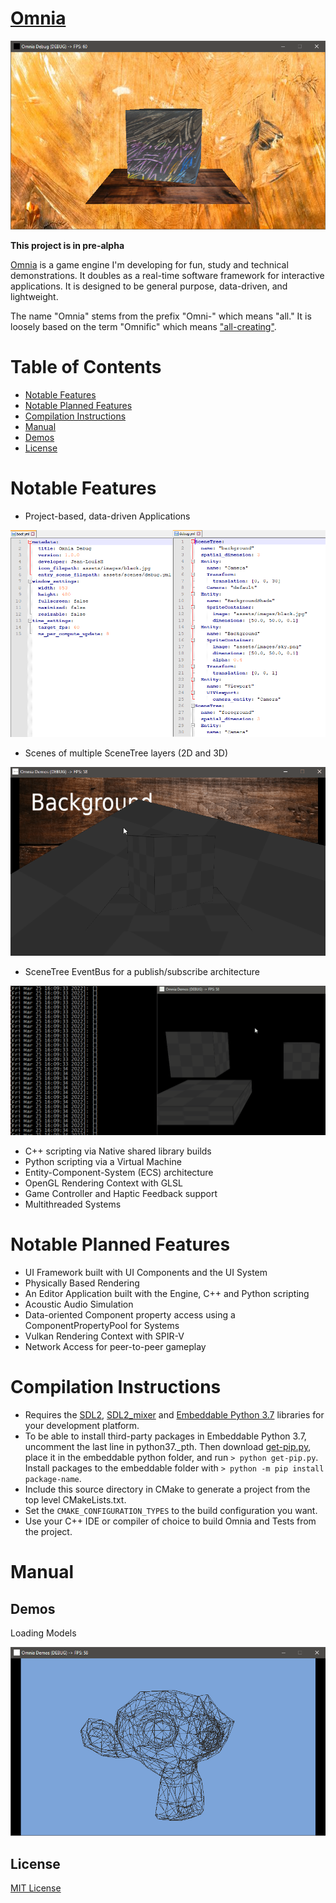 # [Omnia](https://github.com/Jean-LouisH/Omnia)

![Intro Screenshot](debug.png)

**This project is in pre-alpha**

[Omnia](https://github.com/Jean-LouisH/Omnia) is a game engine I'm developing for fun, study and technical demonstrations. It doubles as a real-time software framework for interactive applications. It is designed to be general purpose, data-driven, and lightweight.

The name "Omnia" stems from the prefix "Omni-" which means "all." It is loosely based on the term "Omnific" which means ["all-creating"](https://www.merriam-webster.com/dictionary/omnific).

# Table of Contents

* [Notable Features](#notable-features)
* [Notable Planned Features](#notable-planned-features)
* [Compilation Instructions](#compilation-instructions)
* [Manual](#manual)
* [Demos](#demos)
* [License](#license)

# Notable Features

- Project-based, data-driven Applications

![omnia_project](omnia_project.png)

- Scenes of multiple SceneTree layers (2D and 3D)

![scene_tree_layers](scene_tree_layers.gif)

- SceneTree EventBus for a publish/subscribe architecture

![event_bus](event_bus.gif)

- C++ scripting via Native shared library builds
- Python scripting via a Virtual Machine
- Entity-Component-System (ECS) architecture
- OpenGL Rendering Context with GLSL
- Game Controller and Haptic Feedback support
- Multithreaded Systems

# Notable Planned Features

- UI Framework built with UI Components and the UI System
- Physically Based Rendering
- An Editor Application built with the Engine, C++ and Python scripting
- Acoustic Audio Simulation
- Data-oriented Component property access using a ComponentPropertyPool for Systems
- Vulkan Rendering Context with SPIR-V
- Network Access for peer-to-peer gameplay

# Compilation Instructions

* Requires the [SDL2](https://www.libsdl.org/), [SDL2_mixer](https://www.libsdl.org/projects/SDL_mixer/) and [Embeddable Python 3.7](https://www.python.org/downloads/release/python-370/) libraries for your development platform.
* To be able to install third-party packages in Embeddable Python 3.7, uncomment the last line in python37._pth. Then download [get-pip.py](https://bootstrap.pypa.io/get-pip.py), place it in the embeddable python folder, and run `> python get-pip.py`. Install packages to the embeddable folder with `> python -m pip install package-name`.
* Include this source directory in CMake to generate a project from the top level CMakeLists.txt. 
* Set the `CMAKE_CONFIGURATION_TYPES` to the build configuration you want. 
* Use your C++ IDE or compiler of choice to build Omnia and Tests from the project.

# Manual



## Demos

Loading Models

![screenshot](loading_models.png)

## License

[MIT License](LICENSE)